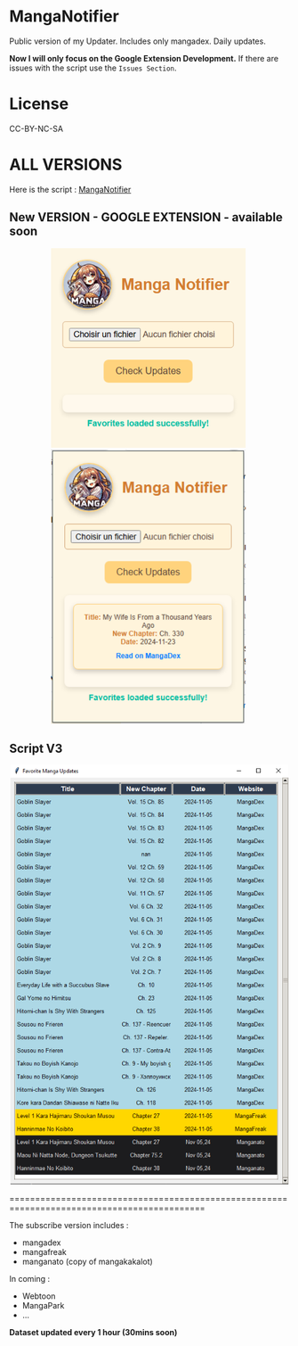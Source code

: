 # MangaNotifier
Public version of my Updater. Includes only mangadex. Daily updates. 

**Now I will only focus on the Google Extension Development.** If there are issues with the script use the `Issues Section`.

# License
CC-BY-NC-SA

# ALL VERSIONS

Here is the script : [MangaNotifier](https://github.com/Ellimaaac/MangaNotifier/blob/main/MangaNotifier.py)

## New VERSION - GOOGLE EXTENSION - available soon

<p align="center">
  <img src="MNGE3.png" width="350" style="margin-right: 5px;">
  <img src="MNGE4.png" width="350" style="margin-right: 5px;">
</p>

## Script V3
<p align="center"><img src="GIMU3.png" width="500" /> </p> 

============================================================================================

The subscribe version includes : 
- mangadex
- mangafreak
- manganato (copy of mangakakalot)

In coming : 
- Webtoon
- MangaPark
- ...

**Dataset updated every 1 hour (30mins soon)**
